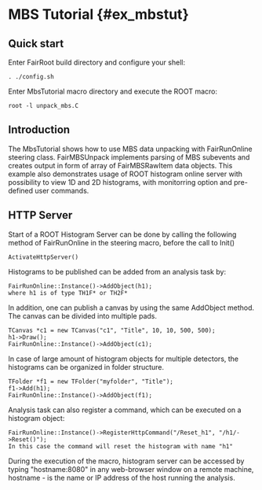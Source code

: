 # MBS Tutorial {#ex_mbstut}


## Quick start

Enter FairRoot build directory and configure your shell:

~~~~~~~~~~~~~~~~~~
. ./config.sh
~~~~~~~~~~~~~~~~~~

Enter MbsTutorial macro directory and execute the ROOT macro:

~~~~~~~~~~~~~~~~~~
root -l unpack_mbs.C
~~~~~~~~~~~~~~~~~~

## Introduction
The MbsTutorial shows how to use MBS data unpacking with FairRunOnline
steering class. FairMBSUnpack implements parsing of MBS subevents
and creates output in form of array of FairMBSRawItem data objects.
This example also demonstrates usage of ROOT histogram online server
with possibility to view 1D and 2D histograms, with monitorring option
and pre-defined user commands.

## HTTP Server
Start of a ROOT Histogram Server can be done by calling the following method
of FairRunOnline in the steering macro, before the call to Init()
~~~~~~~~~~~~~~~~~~
ActivateHttpServer()
~~~~~~~~~~~~~~~~~~

Histograms to be published can be added from an analysis task by:
~~~~~~~~~~~~~~~~~~
FairRunOnline::Instance()->AddObject(h1);
where h1 is of type TH1F* or TH2F*
~~~~~~~~~~~~~~~~~~

In addition, one can publish a canvas by using the same AddObject method. The canvas can be divided into multiple pads.
~~~~~~~~~~~~~~~~~~
TCanvas *c1 = new TCanvas("c1", "Title", 10, 10, 500, 500);
h1->Draw();
FairRunOnline::Instance()->AddObject(c1);
~~~~~~~~~~~~~~~~~~

In case of large amount of histogram objects for multiple detectors, the histograms can be organized in folder structure.
~~~~~~~~~~~~~~~~~~
TFolder *f1 = new TFolder("myfolder", "Title");
f1->Add(h1);
FairRunOnline::Instance()->AddObject(f1);
~~~~~~~~~~~~~~~~~~

Analysis task can also register a command, which can be executed on
a histogram object:
~~~~~~~~~~~~~~~~~~
FairRunOnline::Instance()->RegisterHttpCommand("/Reset_h1", "/h1/->Reset()");
In this case the command will reset the histogram with name "h1"
~~~~~~~~~~~~~~~~~~

During the execution of the macro, histogram server can be accessed
by typing "hostname:8080" in any web-browser window on a remote machine,
hostname - is the name or IP address of the host running the analysis.


